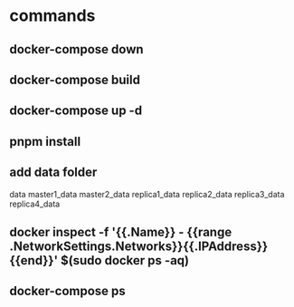 # commands

## docker-compose down

## docker-compose build

## docker-compose up -d

## pnpm install

## add data folder

data
 master1_data
 master2_data
 replica1_data
 replica2_data
 replica3_data
 replica4_data


## docker inspect -f '{{.Name}} - {{range .NetworkSettings.Networks}}{{.IPAddress}}{{end}}' $(sudo docker ps -aq)

## docker-compose ps